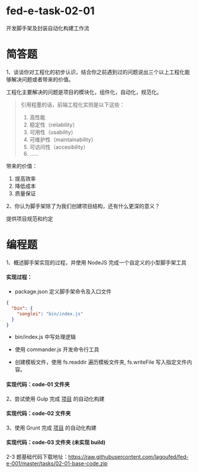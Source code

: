 # fed-e-task-02-01

开发脚手架及封装自动化构建工作流

# 简答题

1、谈谈你对工程化的初步认识，结合你之前遇到过的问题说出三个以上工程化能够解决问题或者带来的价值。

工程化主要解决的问题是项目的模块化，组件化，自动化，规范化。

> 引用程墨的话，前端工程化实则是以下这些：
>
> 1. 高性能
> 2. 稳定性（reliability）
> 3. 可用性（usability）
> 4. 可维护性（maintainability）
> 5. 可访问性（accesibility）
> 6. ......

带来的价值：

1. 提高效率
2. 降低成本
3. 质量保证

2、你认为脚手架除了为我们创建项目结构，还有什么更深的意义？

提供项目规范和约定

# 编程题

1、概述脚手架实现的过程，并使用 NodeJS 完成一个自定义的小型脚手架工具

#### 实现过程：

- package.json 定义脚手架命令及入口文件

```json
{
  "bin": {
    "songlei": "bin/index.js"
  }
}
```

- bin/index.js 中写处理逻辑

- 使用 commander.js 开发命令行工具

- 创建模板文件，使用 fs.readdir 遍历模板文件夹, fs.writeFile 写入指定文件内容。

#### 实现代码：code-01 文件夹

2、尝试使用 Gulp 完成 [项目](https://github.com/lagoufed/fed-e-code/blob/master/part-02/module-01/作业案例基础代码.zip?raw=true) 的自动化构建

#### 实现代码：code-02 文件夹

3、使用 Grunt 完成 [项目](https://github.com/lagoufed/fed-e-code/blob/master/part-02/module-01/作业案例基础代码.zip?raw=true) 的自动化构建

#### 实现代码：code-03 文件夹 (未实现 build)

2-3 题基础代码下载地址：https://raw.githubusercontent.com/lagoufed/fed-e-001/master/tasks/02-01-base-code.zip

